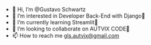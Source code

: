- 👋 Hi, I’m @Gustavo Schwartz
- 👀 I’m interested in Developer Back-End with Django🐍
- 🌱 I’m currently learning Streamlit📱
- 💞️ I’m looking to collaborate on AUTVIX CODE💼
- 📫 How to reach me gls.autvix@gmail.com

<!---
glsautivix/glsautivix is a ✨ special ✨ repository because its `README.md` (this file) appears on your GitHub profile.
You can click the Preview link to take a look at your changes.
--->
